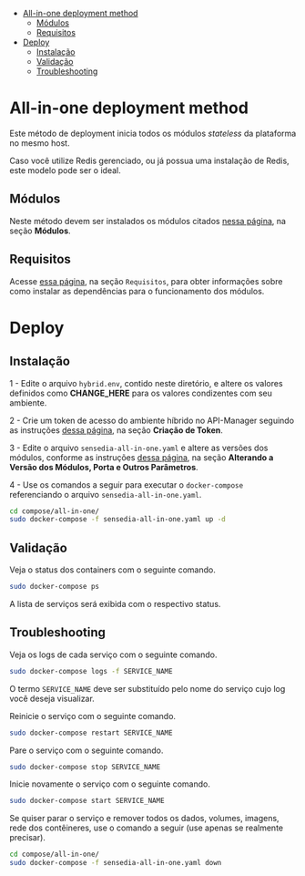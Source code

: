 <!-- TOC -->

- [All-in-one deployment method](#all-in-one-deployment-method)
  - [Módulos](#módulos)
  - [Requisitos](#requisitos)
- [Deploy](#deploy)
  - [Instalação](#instalação)
  - [Validação](#validação)
  - [Troubleshooting](#troubleshooting)

<!-- TOC -->

# All-in-one deployment method

Este método de deployment inicia todos os módulos *stateless* da plataforma no mesmo host.

Caso você utilize Redis gerenciado, ou já possua uma instalação de Redis, este modelo pode ser o ideal.

## Módulos

Neste método devem ser instalados os módulos citados [nessa página](../README.md), na seção **Módulos**.

## Requisitos

Acesse [essa página](../README.md), na seção ``Requisitos``, para obter informações sobre como instalar as dependências para o funcionamento dos módulos.

# Deploy

## Instalação

1 - Edite o arquivo ``hybrid.env``, contido neste diretório, e altere os valores definidos como **CHANGE_HERE** para os valores condizentes com seu ambiente.

2 - Crie um token de acesso do ambiente híbrido no API-Manager seguindo as instruções [dessa página](../README.md), na seção **Criação de Token**.

3 - Edite o arquivo ``sensedia-all-in-one.yaml`` e altere as versões dos módulos, conforme as instruções [dessa página](../README.md), na seção **Alterando a Versão dos Módulos, Porta e Outros Parâmetros**.

4 - Use os comandos a seguir para executar o ``docker-compose`` referenciando o arquivo ``sensedia-all-in-one.yaml``.

```bash
cd compose/all-in-one/
sudo docker-compose -f sensedia-all-in-one.yaml up -d
```

## Validação

Veja o status dos containers com o seguinte comando.

```bash
sudo docker-compose ps
```

A lista de serviços será exibida com o respectivo status.

## Troubleshooting

Veja os logs de cada serviço com o seguinte comando.

```bash
sudo docker-compose logs -f SERVICE_NAME
```

O termo ``SERVICE_NAME`` deve ser substituído pelo nome do serviço cujo log você deseja visualizar.

Reinicie o serviço com o seguinte comando.

```bash
sudo docker-compose restart SERVICE_NAME
```

Pare o serviço com o seguinte comando.

```bash
sudo docker-compose stop SERVICE_NAME
```

Inicie novamente o serviço com o seguinte comando.

```bash
sudo docker-compose start SERVICE_NAME
```

Se quiser parar o serviço e remover todos os dados, volumes, imagens, rede dos contêineres, use o comando a seguir (use apenas se realmente precisar).

```bash
cd compose/all-in-one/
sudo docker-compose -f sensedia-all-in-one.yaml down
```
